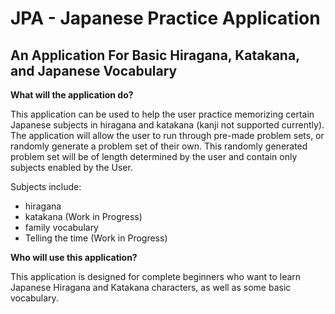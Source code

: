 # JPA - Japanese Practice Application

## An Application For Basic Hiragana, Katakana, and Japanese Vocabulary

**What will the application do?**

This application can be used to help the user practice memorizing certain Japanese subjects
in hiragana and katakana (kanji not supported currently). 
The application will allow the user to run through pre-made problem sets, or randomly
generate a problem set of their own. This randomly generated problem set will be 
of length determined by the user and contain only subjects enabled by the User. 

Subjects include:
- hiragana 
- katakana (Work in Progress)
- family vocabulary
- Telling the time (Work in Progress)

**Who will use this application?**

This application is designed for complete beginners who want to learn Japanese
Hiragana and Katakana characters, as well as some basic vocabulary. 
